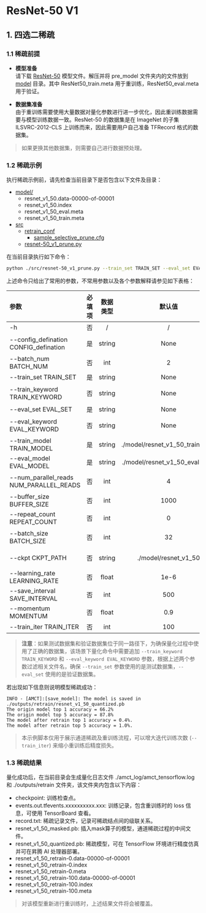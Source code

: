 # ResNet-50 V1

## 1. 四选二稀疏

### 1.1 稀疏前提

+ **模型准备**  
请下载 [ResNet-50](https://obs-9be7.obs.cn-east-2.myhuaweicloud.com/003_Atc_Models/AE/ATC%20Model/resnet-50_v1_retrain/pre_model.zip) 模型文件。解压并将 pre_model 文件夹内的文件放到 [model](./model/) 目录。其中 ResNet50_train.meta 用于重训练，ResNet50_eval.meta 用于验证。

+ **数据集准备**  
由于重训练需要使用大量数据对量化参数进行进一步优化，因此重训练数据需要与模型训练数据一致。ResNet-50 的数据集是在 ImageNet 的子集 ILSVRC-2012-CLS 上训练而来，因此需要用户自己准备 TFRecord 格式的数据集。

> 如果更换其他数据集，则需要自己进行数据预处理。

### 1.2 稀疏示例

执行稀疏示例前，请先检查当前目录下是否包含以下文件及目录：

+ [model/](./model/)
  + resnet_v1_50.data-00000-of-00001
  + resnet_v1_50.index
  + resnet_v1_50_eval.meta
  + resnet_v1_50_train.meta
+ [src](./src/)
  + [retrain_conf](./src/retrain_conf/)
    + [sample_selective_prune.cfg](./src/retrain_conf/sample_selective_prune.cfg)
  + [resnet-50_v1_prune.py](./src/resnet-50_v1_prune.py)

在当前目录执行如下命令：

```bash
python ./src/resnet-50_v1_prune.py --train_set TRAIN_SET --eval_set EVAL_SET --config_defination ./src/retrain_conf/sample_selective_prune.cfg
```

上述命令只给出了常用的参数，不常用参数以及各个参数解释请参见如下表格：

| 参数 | 必填项 | 数据类型 | 默认值 | 参数解释 |
| :-- | :-: | :-: | :-: | :-- |
| -h | 否 | / | / | 显示帮助信息。 |
| --config_defination CONFIG_defination | 是 | string | None | 稀疏的简易配置文件路径(4选2结构化稀疏： ```./src/retrain_conf/sample_selective_prune.cfg```)。 |
| --batch_num BATCH_NUM | 否 | int| 2 | retrain 量化推理阶段的 batch 数。 |
| --train_set TRAIN_SET | 是 | string | None | 测试数据集路径。 |
| --train_keyword TRAIN_KEYWORD | 否 | string | None | 用于筛选训练集路径下包含该关键词的文件，若未定义，则默认训练集路径下所有文件作为训练集。 |
| --eval_set EVAL_SET | 是 | string | None | 验证数据集路径。 |
| --eval_keyword EVAL_KEYWORD | 否 | string | None | 用于筛选训练集路径下包含该关键词的文件，若未定义，则默认验证集路径下所有文件作为验证集。 |
| --train_model TRAIN_MODEL | 是 | string | ./model/resnet_v1_50_train.meta | 训练用模型路径。 |
| --eval_model EVAL_MODEL | 是 | string | ./model/resnet_v1_50_eval.meta | 验证模型路径。 |
| --num_parallel_reads NUM_PARALLEL_READS | 否 | int | 4 | 用于读取数据集的线程数，根据硬件运算能力酌情调整。 |
| --buffer_size BUFFER_SIZE | 否 | int | 1000 | 数据集乱序的缓存大小，根据内存空间酌情调整。 |
| --repeat_count REPEAT_COUNT | 否 | int | 0 | 数据集重复次数，若为0则无限循环。 |
| --batch_size BATCH_SIZE | 否 | int | 32 | TensorFlow 运行一次所使用的样本数量，根据内存或显存大小酌情调整。 |
| --ckpt CKPT_PATH | 否 | string | ./model/resnet_v1_50 | ResNet-50 V1 模型的官方权重 checkpoint 文件路径。 |
| --learning_rate LEARNING_RATE | 否 | float | 1e-6 | 学习率。 |
| --save_interval SAVE_INTERVAL | 否 | int | 500 | 重训练保存间隔。 |
| --momentum MOMENTUM | 否 | float | 0.9 | RMSPropOptimizer优化器的动量。 |
| --train_iter TRAIN_ITER | 否 | int | 100 | 训练迭代次数。 |

> **注意**：如果测试数据集和验证数据集位于同一路径下，为确保量化过程中使用了正确的数据集，该场景下量化命令中需要追加 `--train_keyword TRAIN_KEYWORD` 和 `--eval_keyword EVAL_KEYWORD` 参数，根据上述两个参数过滤相关文件名，确保 `--train_set` 参数使用的是测试数据集，`--eval_set` 使用的是验证数据集。

若出现如下信息则说明模型稀疏成功：

```none
INFO - [AMCT]:[save_model]: The model is saved in ./outputs/retrain/resnet_v1_50_quantized.pb
The origin model top 1 accuracy = 66.2%
The origin model top 5 accuracy = 87.8%
The model after retrain top 1 accuracy = 0.4%.
The model after retrain top 5 accuracy = 1.0%.
```

> 本示例脚本仅用于展示通道稀疏及重训练流程，可以增大迭代训练次数 (`--train_iter`) 来缩小重训练后精度损失。

### 1.3 稀疏结果

量化成功后，在当前目录会生成量化日志文件 ./amct_log/amct_tensorflow.log 和 ./outputs/retrain 文件夹，该文件夹内包含以下内容：

+ checkpoint: 训练检查点。
+ events.out.tfevents.xxxxxxxxxx.xxx: 训练记录，包含重训练时的 loss 信息，可使用 TensorBoard 查看。
+ record.txt: 稀疏记录文件，记录可稀疏结点间的级联关系。
+ resnet_v1_50_masked.pb: 插入mask算子的模型，通道稀疏过程的中间文件。
+ resnet_v1_50_quantized.pb: 稀疏模型，可在 TensorFlow 环境进行精度仿真并可在昇腾 AI 处理器部署。
+ resnet_v1_50_retrain-0.data-00000-of-00001
+ resnet_v1_50_retrain-0.index
+ resnet_v1_50_retrain-0.meta
+ resnet_v1_50_retrain-100.data-00000-of-00001
+ resnet_v1_50_retrain-100.index
+ resnet_v1_50_retrain-100.meta

> 对该模型重新进行重训练时，上述结果文件将会被覆盖。
